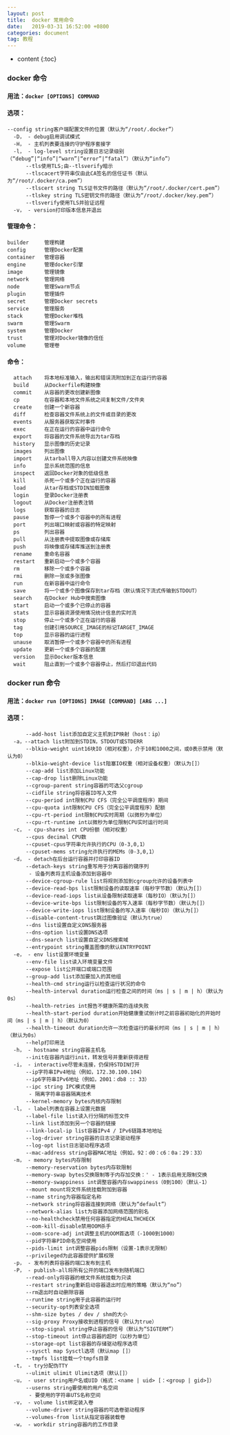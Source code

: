 ```yaml
---
layout: post
title:  docker 常用命令
date:   2019-03-31 16:52:00 +0800
categories: document
tag: 教程
---
```


* content
{:toc}

### docker 命令
#### 用法：`docker [OPTIONS] COMMAND`
#### 选项：
 

    --config string客户端配置文件的位置（默认为“/root/.docker”）
      -D， - debug启用调试模式
      -H， - 主机列表要连接的守护程序套接字
      -l， - log-level string设置日志记录级别（“debug”|“info”|“warn”|“error”|“fatal”）（默认为“info”）
          --tls使用TLS;由--tlsverify暗示
          --tlscacert字符串仅由此CA签名的信任证书（默认为“/root/.docker/ca.pem”）
          --tlscert string TLS证书文件的路径（默认为“/root/.docker/cert.pem”）
          --tlskey string TLS密钥文件的路径（默认为“/root/.docker/key.pem”）
          --tlsverify使用TLS并验证远程
      -v， - version打印版本信息并退出
#### 管理命令：

    builder     管理构建
    config      管理Docker配置
    container   管理容器
    engine      管理docker引擎
    image       管理镜像
    network     管理网络
    node        管理Swarm节点
    plugin      管理插件
    secret      管理Docker secrets
    service     管理服务
    stack       管理Docker堆栈
    swarm       管理Swarm
    system     	管理Docker
    trust       管理对Docker镜像的信任
    volume      管理卷
#### 命令：
  

      attach	将本地标准输入，输出和错误流附加到正在运行的容器
      build		从Dockerfile构建映像
      commit	从容器的更改创建新图像
      cp		在容器和本地文件系统之间复制文件/文件夹
      create	创建一个新容器
      diff		检查容器文件系统上的文件或目录的更改
      events	从服务器获取实时事件
      exec		在正在运行的容器中运行命令
      export	将容器的文件系统导出为tar存档
      history	显示图像的历史记录
      images	列出图像
      import	从tarball导入内容以创建文件系统映像
      info		显示系统范围的信息
      inspect	返回Docker对象的低级信息
      kill		杀死一个或多个正在运行的容器
      load		从tar存档或STDIN加载图像
      login		登录Docker注册表
      logout	从Docker注册表注销
      logs		获取容器的日志
      pause		暂停一个或多个容器中的所有进程
      port		列出端口映射或容器的特定映射
      ps		列出容器
      pull		从注册表中提取图像或存储库
      push		将映像或存储库推送到注册表
      rename	重命名容器
      restart	重新启动一个或多个容器
      rm		移除一个或多个容器
      rmi		删除一张或多张图像
      run		在新容器中运行命令
      save		将一个或多个图像保存到tar存档（默认情况下流式传输到STDOUT）
      search	在Docker Hub中搜索图像
      start		启动一个或多个已停止的容器
      stats		显示容器资源使用情况统计信息的实时流
      stop		停止一个或多个正在运行的容器
      tag		创建引用SOURCE_IMAGE的标记TARGET_IMAGE
      top		显示容器的运行进程
      unause	取消暂停一个或多个容器中的所有进程
      update	更新一个或多个容器的配置
      version	显示Docker版本信息
      wait		阻止直到一个或多个容器停止，然后打印退出代码

###  docker run 命令
#### 用法：`docker run [OPTIONS] IMAGE [COMMAND] [ARG ...]`
#### 选项：

          --add-host list添加自定义主机到IP映射（host：ip）
      -a，--attach list附加到STDIN，STDOUT或STDERR
          --blkio-weight uint16块IO（相对权重），介于10和1000之间，或0表示禁用（默认为0）
          --blkio-weight-device list阻塞IO权重（相对设备权重）（默认为[]）
          --cap-add list添加Linux功能
          --cap-drop list删除Linux功能
          --cgroup-parent string容器的可选父cgroup
          --cidfile string将容器ID写入文件
          --cpu-period int限制CPU CFS（完全公平调度程序）期间
          --cpu-quota int限制CPU CFS（完全公平调度程序）配额
          --cpu-rt-period int限制CPU实时周期（以微秒为单位）
          --cpu-rt-runtime int以微秒为单位限制CPU实时运行时间
      -c， - cpu-shares int CPU份额（相对权重）
          --cpus decimal CPU数
          --cpuset-cpus字符串允许执行的CPU（0-3,0,1）
          --cpuset-mems string允许执行的MEMs（0-3,0,1）
      -d， - detach在后台运行容器并打印容器ID
          --detach-keys string重写用于分离容器的键序列
           - 设备列表将主机设备添加到容器中
          --device-cgroup-rule list将规则添加到cgroup允许的设备列表中
          --device-read-bps list限制设备的读取速率（每秒字节数）（默认为[]）
          --device-read-iops list从设备限制读取速率（每秒IO）（默认为[]）
          --device-write-bps list限制设备的写入速率（每秒字节数）（默认为[]）
          --device-write-iops list限制设备的写入速率（每秒IO）（默认为[]）
          --disable-content-trust跳过图像验证（默认为true）
          --dns list设置自定义DNS服务器
          --dns-option list设置DNS选项
          --dns-search list设置自定义DNS搜索域
          --entrypoint string覆盖图像的默认ENTRYPOINT
      -e， - env list设置环境变量
          --env-file list读入环境变量文件
          --expose list公开端口或端口范围
          --group-add list添加要加入的其他组
          --health-cmd string运行以检查运行状况的命令
          --health-interval duration运行检查之间的时间（ms | s | m | h）（默认为0s）
          --health-retries int报告不健康所需的连续失败
          --health-start-period duration开始健康重试倒计时之前容器初始化的开始时间（ms | s | m | h）（默认为0）
          --health-timeout duration允许一次检查运行的最长时间（ms | s | m | h）（默认为0s）
          --help打印用法
      -h， - hostname string容器主机名
          --init在容器内运行init，转发信号并重新获得进程
      -i， - interactive尽管未连接，仍保持STDIN打开
          --ip字符串IPv4地址（例如，172.30.100.104）
          --ip6字符串IPv6地址（例如，2001：db8 :: 33）
          --ipc string IPC模式使用
           - 隔离字符串容器隔离技术
          --kernel-memory bytes内核内存限制
      -l， - label列表在容器上设置元数据
          --label-file list读入行分隔的标签文件
          --link list添加到另一个容器的链接
          --link-local-ip list容器IPv4 / IPv6链路本地地址
          --log-driver string容器的日志记录驱动程序
          --log-opt list日志驱动程序选项
          --mac-address string容器MAC地址（例如，92：d0：c6：0a：29：33）
      -m， - memory bytes内存限制
          --memory-reservation bytes内存软限制
          --memory-swap bytes交换限制等于内存加交换：' - 1表示启用无限制交换
          --memory-swappiness int调整容器内存swappiness（0到100）（默认-1）
          --mount mount将文件系统挂载附加到容器
          --name string为容器指定名称
          --network string将容器连接到网络（默认为“default”）
          --network-alias list为容器添加网络范围的别名
          --no-healthcheck禁用任何容器指定的HEALTHCHECK
          --oom-kill-disable禁用OOM杀手
          --oom-score-adj int调整主机的OOM首选项（-1000到1000）
          --pid字符串PID命名空间使用
          --pids-limit int调整容器pids限制（设置-1表示无限制）
          --privileged为此容器提供扩展权限
      -p， - 发布列表将容器的端口发布到主机
      -P， - publish-all将所有公开的端口发布到随机端口
          --read-only将容器的根文件系统挂载为只读
          --restart string重新启动容器退出时应用的策略（默认为“no”）
          --rm退出时自动删除容器
          --runtime string用于此容器的运行时
          --security-opt列表安全选项
          --shm-size bytes / dev / shm的大小
          --sig-proxy Proxy接收到进程的信号（默认为true）
          --stop-signal string停止容器的信号（默认为“SIGTERM”）
          --stop-timeout int停止容器的超时（以秒为单位）
          --storage-opt list容器的存储驱动程序选项
          --sysctl map Sysctl选项（默认map []）
          --tmpfs list挂载一个tmpfs目录
      -t， - try分配伪TTY
          --ulimit ulimit Ulimit选项（默认[]）
      -u， - user string用户名或UID（格式：<name | uid> [：<group | gid>]）
          --userns string要使用的用户名空间
           - 要使用的字符串UTS名称空间
      -v， - volume list绑定装入卷
          --volume-driver string容器的可选卷驱动程序
          --volumes-from list从指定容器装载卷
      -w， - workdir string容器内的工作目录

